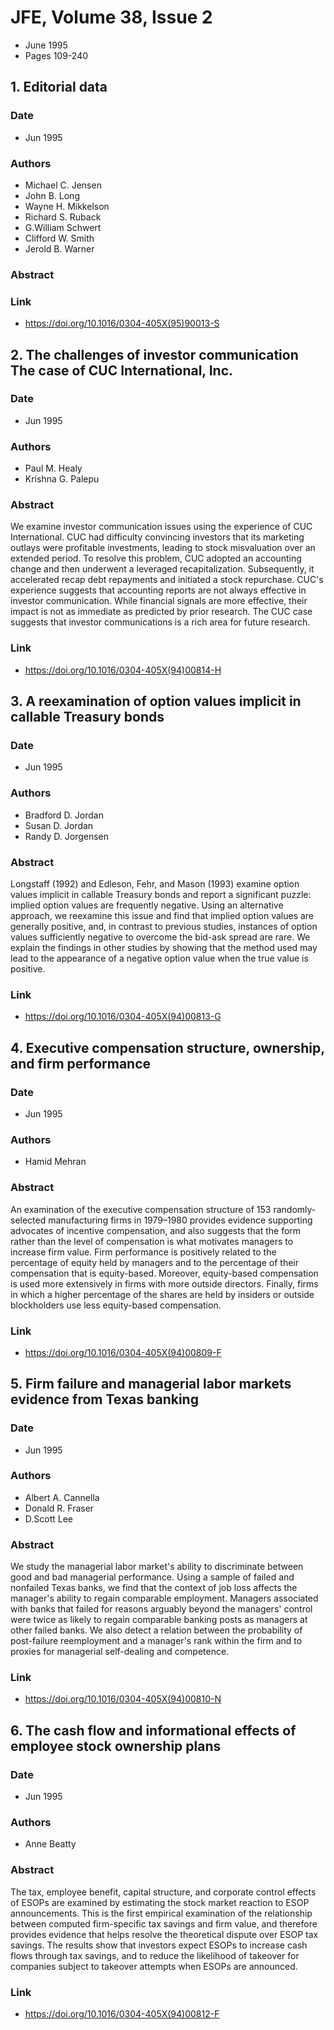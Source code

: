 # JFE, Volume 38, Issue 2
- June 1995
- Pages 109-240

## 1. Editorial data
### Date
- Jun 1995
### Authors
- Michael C. Jensen
- John B. Long
- Wayne H. Mikkelson
- Richard S. Ruback
- G.William Schwert
- Clifford W. Smith
- Jerold B. Warner
### Abstract

### Link
- https://doi.org/10.1016/0304-405X(95)90013-S

## 2. The challenges of investor communication The case of CUC International, Inc.
### Date
- Jun 1995
### Authors
- Paul M. Healy
- Krishna G. Palepu
### Abstract
We examine investor communication issues using the experience of CUC International. CUC had difficulty convincing investors that its marketing outlays were profitable investments, leading to stock misvaluation over an extended period. To resolve this problem, CUC adopted an accounting change and then underwent a leveraged recapitalization. Subsequently, it accelerated recap debt repayments and initiated a stock repurchase. CUC's experience suggests that accounting reports are not always effective in investor communication. While financial signals are more effective, their impact is not as immediate as predicted by prior research. The CUC case suggests that investor communications is a rich area for future research.
### Link
- https://doi.org/10.1016/0304-405X(94)00814-H

## 3. A reexamination of option values implicit in callable Treasury bonds
### Date
- Jun 1995
### Authors
- Bradford D. Jordan
- Susan D. Jordan
- Randy D. Jorgensen
### Abstract
Longstaff (1992) and Edleson, Fehr, and Mason (1993) examine option values implicit in callable Treasury bonds and report a significant puzzle: implied option values are frequently negative. Using an alternative approach, we reexamine this issue and find that implied option values are generally positive, and, in contrast to previous studies, instances of option values sufficiently negative to overcome the bid-ask spread are rare. We explain the findings in other studies by showing that the method used may lead to the appearance of a negative option value when the true value is positive.
### Link
- https://doi.org/10.1016/0304-405X(94)00813-G

## 4. Executive compensation structure, ownership, and firm performance
### Date
- Jun 1995
### Authors
- Hamid Mehran
### Abstract
An examination of the executive compensation structure of 153 randomly-selected manufacturing firms in 1979–1980 provides evidence supporting advocates of incentive compensation, and also suggests that the form rather than the level of compensation is what motivates managers to increase firm value. Firm performance is positively related to the percentage of equity held by managers and to the percentage of their compensation that is equity-based. Moreover, equity-based compensation is used more extensively in firms with more outside directors. Finally, firms in which a higher percentage of the shares are held by insiders or outside blockholders use less equity-based compensation.
### Link
- https://doi.org/10.1016/0304-405X(94)00809-F

## 5. Firm failure and managerial labor markets evidence from Texas banking
### Date
- Jun 1995
### Authors
- Albert A. Cannella
- Donald R. Fraser
- D.Scott Lee
### Abstract
We study the managerial labor market's ability to discriminate between good and bad managerial performance. Using a sample of failed and nonfailed Texas banks, we find that the context of job loss affects the manager's ability to regain comparable employment. Managers associated with banks that failed for reasons arguably beyond the managers' control were twice as likely to regain comparable banking posts as managers at other failed banks. We also detect a relation between the probability of post-failure reemployment and a manager's rank within the firm and to proxies for managerial self-dealing and competence.
### Link
- https://doi.org/10.1016/0304-405X(94)00810-N

## 6. The cash flow and informational effects of employee stock ownership plans
### Date
- Jun 1995
### Authors
- Anne Beatty
### Abstract
The tax, employee benefit, capital structure, and corporate control effects of ESOPs are examined by estimating the stock market reaction to ESOP announcements. This is the first empirical examination of the relationship between computed firm-specific tax savings and firm value, and therefore provides evidence that helps resolve the theoretical dispute over ESOP tax savings. The results show that investors expect ESOPs to increase cash flows through tax savings, and to reduce the likelihood of takeover for companies subject to takeover attempts when ESOPs are announced.
### Link
- https://doi.org/10.1016/0304-405X(94)00812-F

